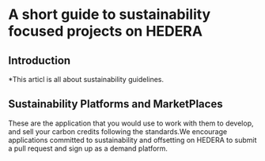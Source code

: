 # A short guide to sustainability focused projects on HEDERA

## Introduction 
*This articl is all about sustainability guidelines.

## Sustainability Platforms and MarketPlaces

These are the application that you would use to work with them to develop, and sell your carbon credits following the standards.We encourage applications committed to sustainability and offsetting on HEDERA to
submit a pull request and sign up as a demand platform.
